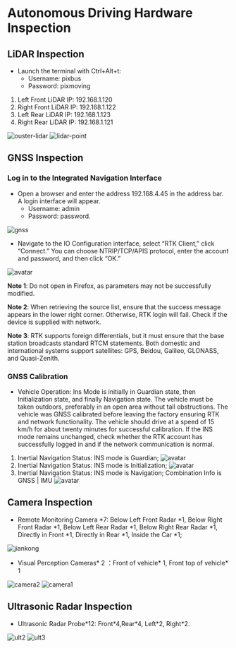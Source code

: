 # Autonomous Driving Hardware Inspection

## LiDAR Inspection
- Launch the terminal with Ctrl+Alt+t: 
    - Username: pixbus
    - Password: pixmoving
1. Left Front LiDAR IP: 192.168.1.120
2. Right Front LiDAR IP: 192.168.1.122
3. Left Rear LiDAR IP: 192.168.1.123
4. Right Rear LiDAR IP: 192.168.1.121

![ouster-lidar](./image/ouster-lidar.png)
![lidar-point](./image/lidar-point.png)

## GNSS Inspection
### Log in to the Integrated Navigation Interface
- Open a browser and enter the address 192.168.4.45 in the address bar. A login interface will appear. 
    - Username: admin
    - Password: password.

![gnss](./image/gnss1.png)

- Navigate to the IO Configuration interface, select “RTK Client,” click “Connect.” You can choose NTRIP/TCP/APIS protocol, enter the account and password, and then click “OK.”

![avatar](./image/gnss_picture/Snipaste_2023-04-21_17-15-11.png)

**Note 1**: Do not open in Firefox, as parameters may not be successfully modified.

**Note 2**: When retrieving the source list, ensure that the success message appears in the lower right corner. Otherwise, RTK login will fail. Check if the device is supplied with network.

**Note 3**: RTK supports foreign differentials, but it must ensure that the base station broadcasts standard RTCM statements. Both domestic and international systems support satellites: GPS, Beidou, Galileo, GLONASS, and Quasi-Zenith.

### GNSS Calibration
- Vehicle Operation: Ins Mode is initially in Guardian state, then Initialization state, and finally Navigation state. The vehicle must be taken outdoors, preferably in an open area without tall obstructions. The vehicle was GNSS calibrated before leaving the factory ensuring RTK and network functionality. The vehicle should drive at a speed of 15 km/h for about twenty minutes for successful calibration. If the INS mode remains unchanged, check whether the RTK account has successfully logged in and if the network communication is normal.
1. Inertial Navigation Status: INS mode is Guardian;
    ![avatar](./image/gnss_picture/Snipaste_2023-04-21_17-36-06.png)
2. Inertial Navigation Status: INS mode is Initialization;
    ![avatar](./image/gnss_picture/Snipaste_2023-04-21_17-36-52.png)
3. Inertial Navigation Status: INS mode is Navigation; Combination Info is GNSS | IMU 
    ![avatar](./image/gnss_picture/Snipaste_2023-04-21_17-37-29.png)

## Camera Inspection
- Remote Monitoring Camera \*7: Below Left Front Radar \*1, Below Right Front Radar \*1, Below Left Rear Radar \*1, Below Right Rear Radar \*1, Directly in Front \*1, Directly in Rear \*1, Inside the Car \*1;

![jiankong](./image/jiankong.png)

- Visual Perception Cameras\* 2 ：Front of vehicle\* 1, Front top of vehicle\* 1

![camera2](./image/camera2.png)
![camera1](./image/camera1.png)

## Ultrasonic Radar Inspection
- Ultrasonic Radar Probe\*12: Front\*4,Rear\*4, Left\*2, Right\*2.

![ult2](./image/ult2.png)
![ult3](./image/ult3.png)





